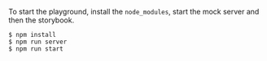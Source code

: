 To start the playground, install the `node_modules`, start the mock server and then the storybook.

```
$ npm install
$ npm run server
$ npm run start
```
